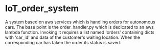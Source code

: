 # IoT_order_system
A system based on aws services which is handling orders for autonomous cars. The base point is the order_handler.py
which is dedicated to an aws lambda function. Invoking it requires a list named 'orders' containing dicts with 'car_id'
and data of the customer's waiting location. When the corresponding car has taken the order its status is saved.
